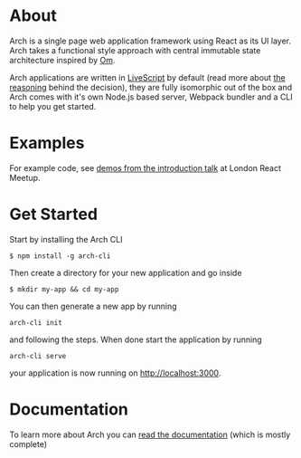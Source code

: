 # About
Arch is a single page web application framework using React as its UI layer. Arch takes a functional style approach with central immutable state architecture inspired by [Om](https://github.com/omcljs/om).

Arch applications are written in [LiveScript](http://livescript.net) by default (read more about [the reasoning](docs/07-livescript.html) behind the decision), they are fully isomorphic out of the box and Arch comes with it's own Node.js based server, Webpack bundler and a CLI to help you get started.

# Examples
For example code, see [demos from the introduction talk](http://github.com/charypar/arch-talk) at London React Meetup.

# Get Started
Start by installing the Arch CLI

```
$ npm install -g arch-cli
```

Then create a directory for your new application and go inside

```
$ mkdir my-app && cd my-app
```

You can then generate a new app by running

```
arch-cli init
```

and following the steps. When done start the application by running

```
arch-cli serve
```

your application is now running on [http://localhost:3000](http://localhost:3000).

# Documentation
To learn more about Arch you can [read the documentation](docs/) (which is mostly complete)
